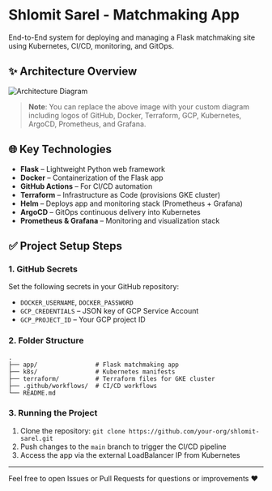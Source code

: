 # Shlomit Sarel - Matchmaking App

End-to-End system for deploying and managing a Flask matchmaking site using Kubernetes, CI/CD, monitoring, and GitOps.

## ✨ Architecture Overview

![Architecture Diagram](https://raw.githubusercontent.com/your-org/shlomit-sarel/main/assets/architecture-diagram.png)

> **Note**: You can replace the above image with your custom diagram including logos of GitHub, Docker, Terraform, GCP, Kubernetes, ArgoCD, Prometheus, and Grafana.

## 🌐 Key Technologies

- **Flask** – Lightweight Python web framework
- **Docker** – Containerization of the Flask app
- **GitHub Actions** – For CI/CD automation
- **Terraform** – Infrastructure as Code (provisions GKE cluster)
- **Helm** – Deploys app and monitoring stack (Prometheus + Grafana)
- **ArgoCD** – GitOps continuous delivery into Kubernetes
- **Prometheus & Grafana** – Monitoring and visualization stack

## ✅ Project Setup Steps

### 1. GitHub Secrets

Set the following secrets in your GitHub repository:

- `DOCKER_USERNAME`, `DOCKER_PASSWORD`
- `GCP_CREDENTIALS` – JSON key of GCP Service Account
- `GCP_PROJECT_ID` – Your GCP project ID

### 2. Folder Structure

```
.
├── app/                # Flask matchmaking app
├── k8s/                # Kubernetes manifests
├── terraform/          # Terraform files for GKE cluster
├── .github/workflows/  # CI/CD workflows
└── README.md
```

### 3. Running the Project

1. Clone the repository: `git clone https://github.com/your-org/shlomit-sarel.git`
2. Push changes to the `main` branch to trigger the CI/CD pipeline
3. Access the app via the external LoadBalancer IP from Kubernetes

---

Feel free to open Issues or Pull Requests for questions or improvements ❤️